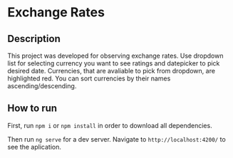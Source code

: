 # Exchange Rates

## Description

This project was developed for observing exchange rates. Use dropdown list for selecting currency you want to see ratings and datepicker to pick desired date.
Currencies, that are avaliable to pick from dropdown, are highlighted red. You can sort currencies by their names ascending/descending.

## How to run

First, run `npm i` or `npm install` in order to download all dependencies.

 Then run `ng serve` for a dev server. Navigate to `http://localhost:4200/` to see the aplication. 




